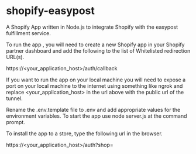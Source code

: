# shopify-easypost
A Shopify App written in Node.js to integrate Shopify with the easypost fulfillment service.

To run the app , you will need to create a new Shopify app in your Shopify partner dashboard and add the following to the
list of Whitelisted redirection URL(s).

https://<your_application_host>/auth/callback

If you want to run the app on your local machine you will need to expose a port on your local machine to the internet using something like
ngrok and replace <your_application_host> in the url above with the public url of the tunnel.

Rename the .env.template file to .env and add appropriate values for the environment variables.
To start the app use node server.js at the command prompt.

To install the app to a store, type the following url in the browser.

https://<your_application_host>/auth?shop=<yourshopname>

